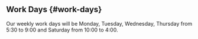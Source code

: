 ## Work Days {#work-days}

Our weekly work days will be Monday, Tuesday, Wednesday, Thursday from 5:30 to 9:00 and Saturday from 10:00 to 4:00.